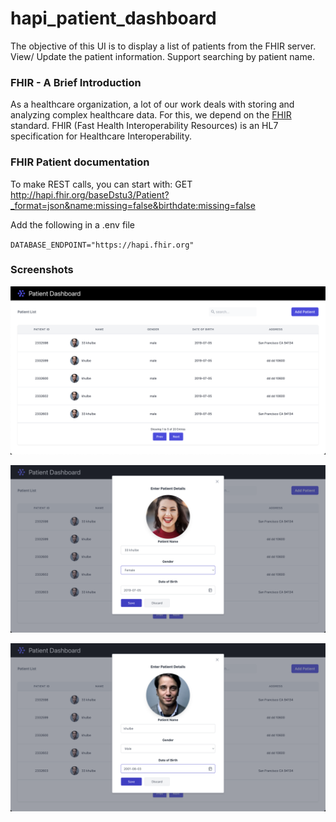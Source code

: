 # hapi_patient_dashboard

The objective of this UI is to display a list of patients from the FHIR server.
View/ Update the patient information.
Support searching by patient name.

### FHIR - A Brief Introduction

As a healthcare organization, a lot of our work deals with storing and analyzing complex healthcare data. For this, we depend on the [FHIR](https://www.hl7.org/fhir/) standard. FHIR (Fast Health Interoperability Resources) is an HL7 specification for Healthcare Interoperability.

### FHIR Patient documentation

To make REST calls, you can start with:
GET http://hapi.fhir.org/baseDstu3/Patient?_format=json&name:missing=false&birthdate:missing=false

Add the following in a .env file

`DATABASE_ENDPOINT="https://hapi.fhir.org"`

### Screenshots

![screen1](https://raw.githubusercontent.com/ajaichemmanam/hapi_patient_dashboard/main/screenshots/main.png)

![screen1](https://raw.githubusercontent.com/ajaichemmanam/hapi_patient_dashboard/main/screenshots/add.png)

![screen1](https://raw.githubusercontent.com/ajaichemmanam/hapi_patient_dashboard/main/screenshots/view.png)
